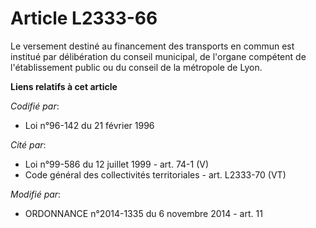 # Article L2333-66

Le versement destiné au financement des transports en commun est institué par délibération du conseil municipal, de l'organe
compétent de l'établissement public ou du conseil de la métropole de Lyon.

**Liens relatifs à cet article**

_Codifié par_:

  - Loi n°96-142 du 21 février 1996

_Cité par_:

  - Loi n°99-586 du 12 juillet 1999 - art. 74-1 (V)
  - Code général des collectivités territoriales - art. L2333-70 (VT)

_Modifié par_:

  - ORDONNANCE n°2014-1335 du 6 novembre 2014 - art. 11

